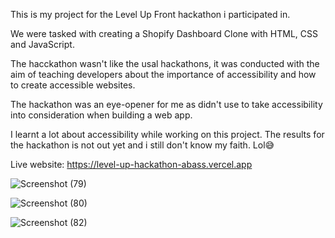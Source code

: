 This is my project for the Level Up Front hackathon i participated in.

We were tasked with creating a Shopify Dashboard Clone with HTML, CSS and JavaScript.

The hacckathon wasn't like the usal hackathons, it was conducted with the aim of teaching developers about the importance of accessibility and how to create accessible websites.

The hackathon was an eye-opener for me as didn't use to take accessibility into consideration when building a web app.

I learnt a lot about accessibility while working on this project.
The results for the hackathon is not out yet and i still don't know my faith. Lol😅

Live website: https://level-up-hackathon-abass.vercel.app

![Screenshot (79)](https://github.com/AbassKoyang/level-up-hackathon/assets/125982523/4c4d5345-497d-4a48-ba8d-79f25bd3163e)


![Screenshot (80)](https://github.com/AbassKoyang/level-up-hackathon/assets/125982523/0051fe85-7b51-4d26-9f7b-142801eab0ae)


![Screenshot (82)](https://github.com/AbassKoyang/level-up-hackathon/assets/125982523/e4259943-3b2c-430c-9316-9c70ca773cdd)
